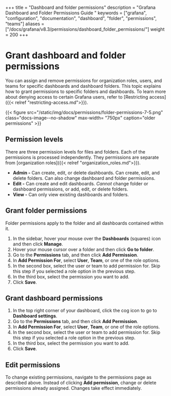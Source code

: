 +++
title = "Dashboard and folder permissions"
description = "Grafana Dashboard and Folder Permissions Guide "
keywords = ["grafana", "configuration", "documentation", "dashboard", "folder", "permissions", "teams"]
aliases = ["/docs/grafana/v8.3/permissions/dashboard_folder_permissions/"]
weight = 200
+++

# Grant dashboard and folder permissions

You can assign and remove permissions for organization roles, users, and teams for specific dashboards and dashboard folders. This topic explains how to grant permissions to specific folders and dashboards. To learn more about denying access to certain Grafana users, refer to [Restricting access]({{< relref "restricting-access.md">}}).

{{< figure src="/static/img/docs/permissions/folder-permissions-7-5.png" class="docs-image--no-shadow" max-width= "750px" caption="older permissions" >}}

## Permission levels

There are three permission levels for files and folders. Each of the permissions is processed independently. They permissions are separate from [organization roles]({{< relref "organization_roles.md">}}).

- **Admin -** Can create, edit, or delete dashboards. Can create, edit, and delete folders. Can also change dashboard and folder permissions.
- **Edit -** Can create and edit dashboards. _Cannot_ change folder or dashboard permissions, or add, edit, or delete folders.
- **View -** Can only view existing dashboards and folders.

## Grant folder permissions

Folder permissions apply to the folder and all dashboards contained within it.

1. In the sidebar, hover your mouse over the **Dashboards** (squares) icon and then click **Manage**.
1. Hover your mouse cursor over a folder and then click **Go to folder**.
1. Go to the **Permissions** tab, and then click **Add Permission**.
1. In **Add Permission For**, select **User**, **Team**, or one of the role options.
1. In the second box, select the user or team to add permission for. Skip this step if you selected a role option in the previous step.
1. In the third box, select the permission you want to add.
1. Click **Save**.

## Grant dashboard permissions

1. In the top right corner of your dashboard, click the cog icon to go to **Dashboard settings**.
1. Go to the **Permissions** tab, and then click **Add Permission**.
1. In **Add Permission For**, select **User**, **Team**, or one of the role options.
1. In the second box, select the user or team to add permission for. Skip this step if you selected a role option in the previous step.
1. In the third box, select the permission you want to add.
1. Click **Save**.

## Edit permissions

To change existing permissions, navigate to the permissions page as described above. Instead of clicking **Add permission**, change or delete permissions already assigned. Changes take effect immediately.
